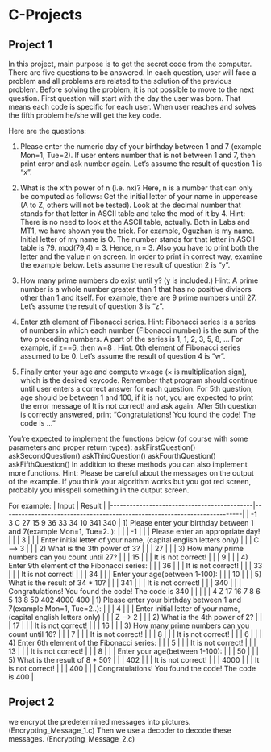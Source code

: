 # C-Projects

## Project 1
In this project, main purpose is to get the secret code from the computer. There are five questions to be answered. In each question, user will face a problem and all problems are related to the solution of the previous problem. Before solving the problem, it is not possible to move to the next question. First question will start with the day the user was born. That means each code is specific for each user. When user reaches and solves the fifth problem he/she will get the key code.

Here are the questions: 

1)  Please enter the numeric day of your birthday between 1 and 7 (example Mon=1, Tue=2). If user enters number that is not between 1 and 7, then print error and ask number again.
Let’s assume the result of question 1 is “x”.  

2)  What is the x’th power of n (i.e. nx)? Here, n is a number that can only be computed as follows:
Get the initial letter of your name in uppercase (A to Z, others will not be tested). Look at the decimal number that stands for that letter in ASCII table and take the mod of it by 4. 
Hint: There is no need to look at the ASCII table, actually. Both in Labs and MT1, we have shown you the trick. 
For example, Oguzhan is my name. Initial letter of my name is O. The number stands for that letter in ASCII table is 79. mod(79,4) = 3. Hence, n = 3.
Also you have to print both the letter and the value n on screen. In order to print in correct way, examine the example below.
Let’s assume the result of question 2 is “y”. 

3)  How many prime numbers do exist until y? (y is included.) 
Hint: A prime number is a whole number greater than 1 that has no positive divisors other than 1 and itself. 
For example, there are 9 prime numbers until 27.
Let’s assume the result of question 3 is  “z”. 

4)  Enter zth element of Fibonacci series. 
Hint: Fibonacci series is a series of numbers in which each number (Fibonacci number) is the sum of the two preceding numbers. A part of the series is 1, 1, 2, 3, 5, 8, …
For example,  if z==6, then w=8 .
Hint: 0th element of Fibonacci series assumed to be 0.
Let’s assume the result of question 4 is “w”. 

5)  Finally enter your age and compute w×age (× is multiplication sign), which is the desired keycode. 
Remember that program should continue until user enters a correct answer for each question. For 5th question, age should be between 1 and 100, if it is not, you are expected to print the error message of It is not correct! and ask again.
After 5th question is correctly answered, print “Congratulations! You found the code! The code is …”

You’re expected to implement the functions below (of course with some parameters and proper return types):
askFirstQuestion()
askSecondQuestion()
askThirdQuestion()
askFourthQuestion()
askFifthQuestion() 
In addition to these methods you can also implement more functions.
Hint: Please be careful about the messages on the output of the example. If you think your algorithm works but you got red screen, probably you misspell something in the output screen.

For example:
|                  Input 							       |                                  Result                                  |
|--------------------------------------------|--------------------------------------------------------------------------|
|    -1 3 C 27 15 9 36 33 34 10 341 340			 | 1) Please enter your birthday between 1 and 7(example Mon=1, Tue=2..):   |
|                                            |    -1                                                                    |
|                                            |     Please enter an appropriate day!                                     |
|                                            |     3                                                                    |
|                                            |     Enter initial letter of your name, (capital english letters only)    |
|                                            |     C --> 3                                                              |
|                                            |  2) What is the 3th power of 3?                                          |
|                                            |     27                                                                   |
|                                            |  3) How many prime numbers can you count until 27?                       |
|                                            |     15                                                                   |
|                                            |     It is not correct!                                                   |
|                                            |     9                                                                    |
|                                            |  4) Enter 9th element of the Fibonacci series:                           |
|                                            |     36                                                                   |
|                                            |     It is not correct!                                                   |
|                                            |     33                                                                   |
|                                            |     It is not correct!                                                   |
|                                            |     34                                                                   |
|                                            |     Enter your age(between 1-100):                                       |
|                                            |     10                                                                   |
|                                            |  5) What is the result of 34 * 10?                                       |
|                                            |     341                                                                  |
|                                            |     It is not correct!                                                   |
|                                            |     340                                                                  |
|                                            |     Congratulations! You found the code! The code is 340                 |
|                                            |                                                                          |
|  4 Z 17 16 7 8 6 5 13 8 50 402 4000 400    |  1) Please enter your birthday between 1 and 7(example Mon=1, Tue=2..):  |
|                                            |       4                                                                  |
|                                            |       Enter initial letter of your name, (capital english letters only)  |
|                                            |       Z --> 2                                                            |
|                                            |    2) What is the 4th power of 2?                                        |
|                                            |       17                                                                 |
|                                            |       It is not correct!                                                 |
|                                            |       16                                                                 |
|                                            |    3) How many prime numbers can you count until 16?                     |
|                                            |       7                                                                  |
|                                            |       It is not correct!                                                 |
|                                            |       8                                                                  |
|                                            |       It is not correct!                                                 |
|                                            |       6                                                                  |
|                                            |    4) Enter 6th element of the Fibonacci series:                         |
|                                            |       5                                                                  |
|                                            |       It is not correct!                                                 |
|                                            |       13                                                                 |
|                                            |       It is not correct!                                                 |
|                                            |       8                                                                  |
|                                            |       Enter your age(between 1-100):                                     |
|                                            |       50                                                                 |
|                                            |    5) What is the result of 8 * 50?                                      |
|                                            |       402                                                                |
|                                            |       It is not correct!                                                 |
|                                            |       4000                                                               |
|                                            |       It is not correct!                                                 |
|                                            |       400                                                                |
|                                            |       Congratulations! You found the code! The code is 400               |

## Project 2
we encrypt the predetermined messages into pictures. (Encrypting_Message_1.c)
Then we use a decoder to decode these messages. (Encrypting_Message_2.c)
